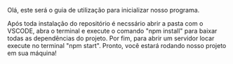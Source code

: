 Olá, este será o guia de utilização para inicializar nosso programa. 

Após toda instalação do repositório é necssário abrir a pasta com o VSCODE, abra o terminal e execute o comando "npm install" para baixar todas as dependências do projeto. Por fim, para abrir um servidor locar execute no terminal "npm start". Pronto, você estará rodando nosso projeto em sua máquina!
